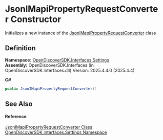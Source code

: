 # JsonIMapiPropertyRequestConverter Constructor


Initializes a new instance of the <a href="f8eb0a02-f2c2-6a73-8910-34277ff77256">JsonIMapiPropertyRequestConverter</a> class



## Definition
**Namespace:** <a href="a1516a26-c3bc-5b32-80d1-92d32506d831">OpenDiscoverSDK.Interfaces.Settings</a>  
**Assembly:** OpenDiscoverSDK.Interfaces (in OpenDiscoverSDK.Interfaces.dll) Version: 2025.4.4.0 (2025.4.4)

**C#**
``` C#
public JsonIMapiPropertyRequestConverter()
```



## See Also


#### Reference
<a href="f8eb0a02-f2c2-6a73-8910-34277ff77256">JsonIMapiPropertyRequestConverter Class</a>  
<a href="a1516a26-c3bc-5b32-80d1-92d32506d831">OpenDiscoverSDK.Interfaces.Settings Namespace</a>  
